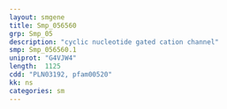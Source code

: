 ```yaml
---
layout: smgene
title: Smp_056560
grp: Smp_05
description: "cyclic nucleotide gated cation channel"
smp: Smp_056560.1
uniprot: "G4VJW4"
length:  1125
cdd: "PLN03192, pfam00520"
kk: ns
categories: sm
---
```

